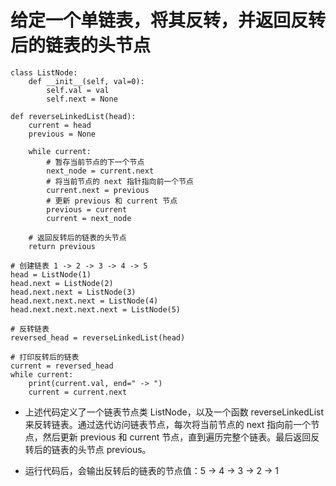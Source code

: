 # 给定一个单链表，将其反转，并返回反转后的链表的头节点
```
class ListNode:
    def __init__(self, val=0):
        self.val = val
        self.next = None

def reverseLinkedList(head):
    current = head
    previous = None

    while current:
        # 暂存当前节点的下一个节点
        next_node = current.next
        # 将当前节点的 next 指针指向前一个节点
        current.next = previous
        # 更新 previous 和 current 节点
        previous = current
        current = next_node

    # 返回反转后的链表的头节点
    return previous

# 创建链表 1 -> 2 -> 3 -> 4 -> 5
head = ListNode(1)
head.next = ListNode(2)
head.next.next = ListNode(3)
head.next.next.next = ListNode(4)
head.next.next.next.next = ListNode(5)

# 反转链表
reversed_head = reverseLinkedList(head)

# 打印反转后的链表
current = reversed_head
while current:
    print(current.val, end=" -> ")
    current = current.next

```

- 上述代码定义了一个链表节点类 ListNode，以及一个函数 reverseLinkedList 来反转链表。通过迭代访问链表节点，每次将当前节点的 next 指向前一个节点，然后更新 previous 和 current 节点，直到遍历完整个链表。最后返回反转后的链表的头节点 previous。

- 运行代码后，会输出反转后的链表的节点值：5 -> 4 -> 3 -> 2 -> 1